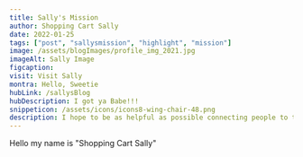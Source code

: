 ```yaml
---
title: Sally's Mission
author: Shopping Cart Sally
date: 2022-01-25
tags: ["post", "sallysmission", "highlight", "mission"]
image: /assets/blogImages/profile_img_2021.jpg
imageAlt: Sally Image
figcaption:
visit: Visit Sally
montra: Hello, Sweetie
hubLink: /sallysBlog
hubDescription: I got ya Babe!!!
snippeticon: /assets/icons/icons8-wing-chair-48.png
description: I hope to be as helpful as possible connecting people to the right resources.
---
```


Hello my name is "Shopping Cart Sally"